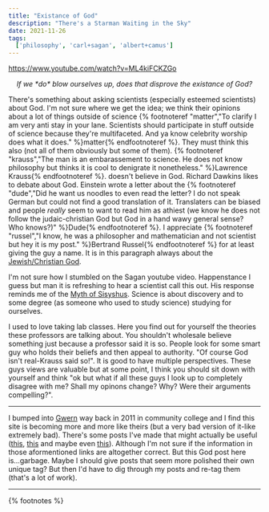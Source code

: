 ```yaml
---
title: "Existance of God"
description: "There's a Starman Waiting in the Sky"
date: 2021-11-26 
tags:
  ['philosophy', 'carl+sagan', 'albert+camus']
---
```


https://www.youtube.com/watch?v=ML4kiFCKZGo

<p style="text-align: center; font-style: italic;">If we *do* blow ourselves up, does that disprove the existance of God?</p>

There's something about asking scientists (especially esteemed scientists) about God. I'm not sure where we get the idea; we think their opinions about a lot of things outside of science {% footnoteref "matter","To clarify I am very anti stay in your lane. Scientists should participate in stuff outside of science because they're multifaceted. And ya know celebrity worship does what it does." %}matter{% endfootnoteref %}. They must think this also (not all of them obviously but some of them). {% footnoteref "krauss","The man is an embarassement to science. He does not know philosophy but thinks it is cool to denigrate it nonetheless." %}Lawrence Krauss{% endfootnoteref %}. doesn't believe in God. Richard Dawkins likes to debate about God. Einstein wrote a letter about the {% footnoteref "dude","Did he want us noodles to even read the letter? I do not speak German but could not find a good translation of it. Translaters can be biased and people *really* seem to want to read him as athiest (we know he does not follow the judaic-christian God but God in a hand wawy general sense? Who knows?)" %}Dude{% endfootnoteref %}. I appreciate {% footnoteref "russel","I know, he was a philosopher and mathematician and  not scientist but hey it is my post." %}Bertrand Russel{% endfootnoteref %} for at least giving the guy a name. It is in this paragraph always about the [Jewish/Christian God](https://users.drew.edu/~jlenz/whynot.html). 

I'm not sure how I stumbled on the Sagan youtube video. Happenstance I guess but man it is refreshing to hear a scientist call this out. His response reminds me of the [Myth of Sisyshus](https://www2.hawaii.edu/~freeman/courses/phil360/16.%20Myth%20of%20Sisyphus.pdf). Science is about discovery and to some degree (as someone who used to study science) studying for ourselves.

I used to love taking lab classes. Here you find out for yourself the theories these professors are talking about. You shouldn't wholesale believe something just because a professor said it is so. People look for some smart guy who holds their beliefs and then appeal to authority. "Of course God isn't real-Krauss said so!". It is good to have multiple perspectives. These guys views are valuable but at some point, I think you should sit down with yourself and think "ok but what if all these guys I look up to completely disagree with me? Shall my opinons change? Why? Were their arguments compelling?". 
____________

I bumped into [Gwern](https://www.gwern.net/index) way back in 2011 in community college and I find this site is becoming more and more like theirs (but a very bad version of it-like extremely bad). There's some posts I've made that might actually be useful ([this](/installingjavaasablindperson/), [this](/java-part-2/) and maybe even [this](/2021-1-17-installing-hyvor/)). Although I'm not sure if the information in those aformentioned links are altogether correct. But this God post here is...garbage. Maybe I should give posts that seem more polished their own unique tag? But then I'd have to dig through my posts and re-tag them (that's a lot of work).

__________
{% footnotes %}